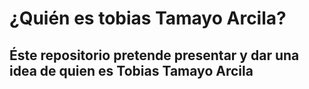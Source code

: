 # ¿Quién es tobias Tamayo Arcila?

## Éste repositorio pretende presentar y dar una idea de quien es Tobias Tamayo Arcila

###
